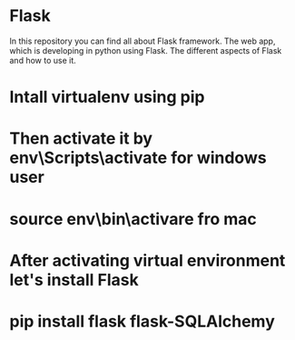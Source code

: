 # Flask
In this repository you can find all about Flask framework. The web app, which is developing in python using Flask. The different aspects of Flask and how to use it.

# Intall virtualenv using pip
# Then activate it by env\Scripts\activate for windows user
#                    source env\bin\activare fro mac

# After activating virtual environment let's install Flask
# pip install flask flask-SQLAlchemy



